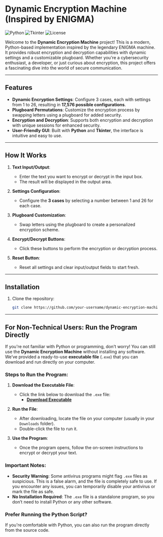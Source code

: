 # Dynamic Encryption Machine (Inspired by ENIGMA)

![Python](https://img.shields.io/badge/Python-3.x-blue)
![Tkinter](https://img.shields.io/badge/GUI-Tkinter-green)
![License](https://img.shields.io/badge/License-MIT-orange)

Welcome to the **Dynamic Encryption Machine** project! This is a modern, Python-based implementation inspired by the legendary ENIGMA machine. It provides robust encryption and decryption capabilities with dynamic settings and a customizable plugboard. Whether you're a cybersecurity enthusiast, a developer, or just curious about encryption, this project offers a fascinating dive into the world of secure communication.

---

## **Features**

- **Dynamic Encryption Settings**: Configure 3 cases, each with settings from 1 to 26, resulting in **17,576 possible configurations**.
- **Plugboard Permutations**: Customize the encryption process by swapping letters using a plugboard for added security.
- **Encryption and Decryption**: Supports both encryption and decryption with unique sessions for enhanced security.
- **User-Friendly GUI**: Built with **Python** and **Tkinter**, the interface is intuitive and easy to use.


---

## **How It Works**

1. **Text Input/Output**:
   - Enter the text you want to encrypt or decrypt in the input box.
   - The result will be displayed in the output area.

2. **Settings Configuration**:
   - Configure the **3 cases** by selecting a number between 1 and 26 for each case.

3. **Plugboard Customization**:
   - Swap letters using the plugboard to create a personalized encryption scheme.

4. **Encrypt/Decrypt Buttons**:
   - Click these buttons to perform the encryption or decryption process.

5. **Reset Button**:
   - Reset all settings and clear input/output fields to start fresh.

---

## **Installation**

1. Clone the repository:
   ```bash
   git clone https://github.com/your-username/dynamic-encryption-machine.git

---

## **For Non-Technical Users: Run the Program Directly**

If you're not familiar with Python or programming, don't worry! You can still use the **Dynamic Encryption Machine** without installing any software. We’ve provided a ready-to-use **executable file** (`.exe`) that you can download and run directly on your computer.

### **Steps to Run the Program**:
1. **Download the Executable File**:
   - Click the link below to download the `.exe` file:
     - **[Download Executable](ENIGMA.exe)**

2. **Run the File**:
   - After downloading, locate the file on your computer (usually in your `Downloads` folder).
   - Double-click the file to run it.

3. **Use the Program**:
   - Once the program opens, follow the on-screen instructions to encrypt or decrypt your text.

### **Important Notes**:
- **Security Warning**: Some antivirus programs might flag `.exe` files as suspicious. This is a false alarm, and the file is completely safe to use. If you encounter any issues, you can temporarily disable your antivirus or mark the file as safe.
- **No Installation Required**: The `.exe` file is a standalone program, so you don’t need to install Python or any other software.

### **Prefer Running the Python Script?**
If you're comfortable with Python, you can also run the program directly from the source code.

